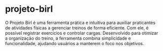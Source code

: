 # projeto-birl

O Projeto Birl é uma ferramenta prática e intuitiva para auxiliar praticantes de atividades físicas a gerenciar treinos de forma eficiente. Com ele, é possível registrar exercícios e controlar cargas. Desenvolvido para otimizar a organização do treino, a ferramenta combina simplicidade e funcionalidade, ajudando usuários a manterem o foco nos objetivos.
